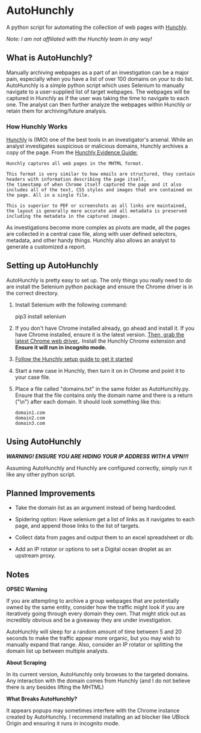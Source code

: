# AutoHunchly
A python script for automating the collection of web pages with [Hunchly](www.hunch.ly).

_Note: I am not affiliated with the Hunchly team in any way!_

## What is AutoHunchly?
Manually archiving webpages as a part of an investigation can be a major pain, especially when you have a list of over 100 domains on your to do list. AutoHunchly is a simple python script which uses Selenium to manually navigate to a user-supplied list of target webpages. The webpages will be captured in Hunchly as if the user was taking the time to navigate to each one. The analyst can then further analyze the webpages within Hunchly or retain them for archiving/future analysis.

### How Hunchly Works
[Hunchly](www.hunch.ly) is (IMO) one of the best tools in an investigator's arsenal. While an analyst investigates suspicious or malicious domains, Hunchly archives a copy of the page. From the [Hunchly Evidence Guide:](https://www.hunch.ly/resources/Hunchly%20Evidence%20Guide.pdf)

    Hunchly captures all web pages in the MHTML format. 
    
    This format is very similar to how emails are structured, they contain headers with information describing the page itself, 
    the timestamp of when Chrome itself captured the page and it also includes all of the text, CSS styles and images that are contained on the page. All in a single file. 
    
    This is superior to PDF or screenshots as all links are maintained, the layout is generally more accurate and all metadata is preserved including the metadata in the captured images.

As investigations become more complex as pivots are made, all the pages are collected in a central case file, along with user defined selectors, metadata, and other handy things. Hunchly also allows an analyst to generate a customized a report.


## Setting up AutoHunchly

AutoHunchly is pretty easy to set up. The only things you really need to do are install the Selenium python package and ensure the Chrome driver is in the correct directory.

1) Install Selenium with the following command:

    pip3 install selenium

2) If you don't have Chrome installed already, go ahead and install it. If you have Chrome installed, ensure it is the latest version. [Then, grab the latest Chrome web driver.](https://chromedriver.chromium.org/downloads). Install the Hunchly Chrome extension and **Ensure it will run in incognito mode.** 

3) [Follow the Hunchly setup guide to get it started](https://www.hunch.ly/downloads)

4) Start a new case in Hunchly, then turn it on in Chrome and point it to your case file. 

5) Place a file called "domains.txt" in the same folder as AutoHunchly.py. Ensure that the file contains only the domain name and there is a return ("\n") after each domain. It should look something like this:

       domain1.com
       domain2.com
       domain3.com

## Using AutoHunchly

***WARNING! ENSURE YOU ARE HIDING YOUR IP ADDRESS WITH A VPN!!!***

Assuming AutoHunchly and Hunchly are configured correctly, simply run it like any other python script.

## Planned Improvements

* Take the domain list as an argument instead of being hardcoded.

* Spidering option: Have selenium get a list of links as it navigates to each page, and append those links to the list of targets.

* Collect data from pages and output them to an excel spreadsheet or db.

* Add an IP rotator or options to set a Digital ocean droplet as an upstream proxy.

## Notes

**OPSEC Warning**

If you are attempting to archive a group webpages that are potentially owned by the same entity, consider how the traffic might look if you are iteratively going through every domain they own. That might stick out as incredibly obvious and be a giveaway they are under investigation.

AutoHunchly will sleep for a random amount of time between 5 and 20 seconds to make the traffic appear more organic, but you may wish to manually expand that range. Also, consider an IP rotator or splitting the domain list up between multiple analysts. 

**About Scraping**

In its current version, AutoHunchly only browses to the targeted domains. Any interaction with the domain comes from Hunchly (and I do not believe there is any besides lifting the MHTML)

**What Breaks AutoHunchly?**

It appears popups may sometimes interfere with the Chrome instance created by AutoHunchly. I recommend installing an ad blocker like UBlock Origin and ensuring it runs in incognito mode.
